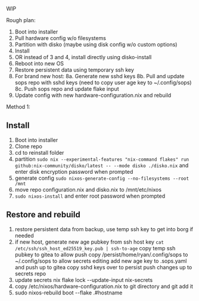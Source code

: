 WIP
 
Rough plan:
1. Boot into installer
2. Pull hardware config w/o filesystems
3. Partition with disko (maybe using disk config w/o custom options)
4. Install
5. OR instead of 3 and 4, install directly using disko-install
6. Reboot into new OS
7. Restore persistent data using temporary ssh key
8. For brand new host:
    8a. Generate new sshd keys
    8b. Pull and update sops repo with sshd keys (need to copy user age key to ~/.config/sops)
    8c. Push sops repo and update flake input
9. Update config with new hardware-configuration.nix and rebuild


Method 1:

## Install

1. Boot into installer
2. Clone repo
3. cd to reinstall folder
4. partition `sudo nix --experimental-features "nix-command flakes" run github:nix-community/disko/latest -- --mode disko ./disko.nix` and enter disk encryption password when prompted
5. generate config `sudo nixos-generate-config --no-filesystems --root /mnt`
6. move repo configuration.nix and disko.nix to /mnt/etc/nixos
7. `sudo nixos-install` and enter root password when prompted

## Restore and rebuild

1. restore persistent data from backup, use temp ssh key to get into borg if needed
2. if new host, 
    generate new age pubkey from ssh host key `cat /etc/ssh/ssh_host_ed25519_key.pub | ssh-to-age`
    copy temp ssh pubkey to gitea to allow push
    copy /persist/home/ryan/.config/sops to ~/.config/sops to allow secrets editing
    add new age key to .sops.yaml and push up to gitea
    copy sshd keys over to persist
    push changes up to secrets repo
3. update secrets nix flake lock --update-input nix-secrets
4. copy /etc/nixos/hardware-configuration.nix to git directory and git add it
5. sudo nixos-rebuild boot --flake .#hostname
